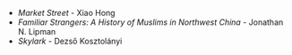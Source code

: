 * _Market Street_ - Xiao Hong
* _Familiar Strangers: A History of Muslims in Northwest China_ - Jonathan N. Lipman
* _Skylark_ - Dezső Kosztolányi
